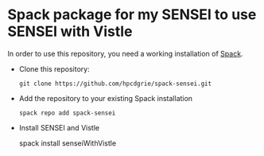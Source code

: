Spack package for my SENSEI to use SENSEI with Vistle
============================================================


In order to use this repository, you need a working installation of [Spack](https://spack.io).

* Clone this repository:

      git clone https://github.com/hpcdgrie/spack-sensei.git

* Add the repository to your existing Spack installation

      spack repo add spack-sensei

* Install SENSEI and Vistle

    spack install senseiWithVistle

